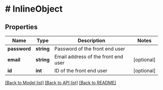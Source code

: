 # # InlineObject

## Properties

Name | Type | Description | Notes
------------ | ------------- | ------------- | -------------
**password** | **string** | Password of the front end user | 
**email** | **string** | Email address of the front end user | [optional] 
**id** | **int** | ID of the front end user | [optional] 

[[Back to Model list]](../../README.md#documentation-for-models) [[Back to API list]](../../README.md#documentation-for-api-endpoints) [[Back to README]](../../README.md)


